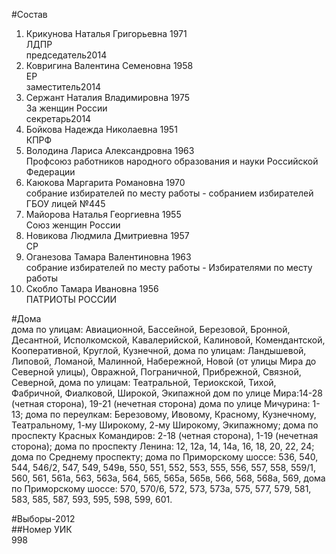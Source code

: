 #Состав  
1. Крикунова Наталья Григорьевна 1971  
    ЛДПР  
    председатель2014  
2. Ковригина Валентина Семеновна 1958  
    ЕР  
    заместитель2014  
3. Сержант Наталия Владимировна 1975  
    За женщин России  
    секретарь2014  
4. Бойкова Надежда Николаевна 1951  
    КПРФ  
5. Володина Лариса Александровна 1963  
    Профсоюз работников народного образования и науки Российской Федерации  
6. Каюкова Маргарита Романовна 1970  
    собрание избирателей по месту работы - собранием избирателей ГБОУ лицей №445  
7. Майорова Наталья Георгиевна 1955  
    Союз женщин России  
8. Новикова Людмила Дмитриевна 1957  
    СР  
9. Оганезова Тамара Валентиновна 1963  
    собрание избирателей по месту работы - Избирателями по месту работы  
10. Скобло Тамара Ивановна 1956  
    ПАТРИОТЫ РОССИИ  

#Дома  
дома по улицам: Авиационной, Бассейной, Березовой, Бронной, Десантной, Исполкомской, Кавалерийской, Калиновой, Комендантской, Кооперативной, Круглой, Кузнечной, дома по улицам: Ландышевой, Липовой, Ломаной, Малинной, Набережной, Новой (от улицы Мира до Северной улицы), Овражной, Пограничной, Прибрежной, Связной, Северной,  дома по улицам: Театральной, Териокской, Тихой, Фабричной, Фиалковой, Широкой, Экипажной дом по улице Мира:14-28 (четная сторона), 19-21 (нечетная сторона) дома по улице Мичурина: 1-13; дома по переулкам: Березовому, Ивовому, Красному, Кузнечному, Театральному, 1-му Широкому, 2-му Широкому, Экипажному; дома по проспекту Красных Командиров: 2-18 (четная сторона), 1-19 (нечетная сторона); дома по проспекту Ленина: 12, 12а, 14, 14а, 16, 18, 20, 22, 24; дома по Среднему проспекту; дома по Приморскому шоссе: 536, 540, 544, 546/2, 547, 549, 549в, 550, 551, 552, 553, 555, 556, 557, 558, 559/1, 560, 561, 561а,  563, 563а, 564, 565, 565а, 565в, 566, 568, 568а, 569,  дома по Приморскому шоссе: 570, 570/6, 572, 573, 573а, 575, 577, 579, 581, 583, 585, 587, 593, 595, 598, 599, 601.  
  
#Выборы-2012  
##Номер УИК  
998  
